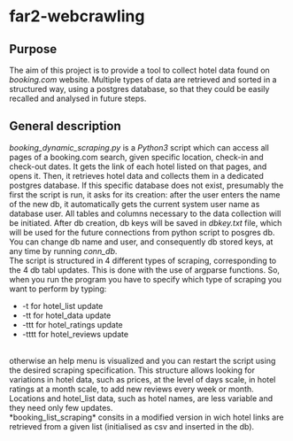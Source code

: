 # far2-webcrawling

## Purpose
The aim of this project is to provide a tool to collect hotel data found on *booking.com* website. Multiple types of data are retrieved and sorted in a structured way, using a postgres database, so that they could be easily recalled and analysed in future steps. 
## General description
*booking_dynamic_scraping.py* is a *Python3* script which can access all pages of a booking.com search, given specific location, check-in and check-out dates. It gets the link of each hotel listed on that pages, and opens it. Then, it retrieves hotel data and collects them in a dedicated postgres database. If this specific database does not exist, presumably the first the script is run, it asks for its creation: after the user enters the name of the new db, it automatically gets the current system user name as database user. All tables and columns necessary to the data collection will be initiated. After db creation, db keys will be saved in *dbkey.txt* file, which will be used for the future connections from python script to posgres db. You can change db name and user, and consequently db stored keys, at any time by running *conn_db*.<br/>
The script is structured in 4 different types of scraping, corresponding to the 4 db tabl updates. This is done with the use of argparse functions. So, when you run the program you have to specify which type of scraping you want to perform by typing:
* -t for hotel_list update
* -tt  for hotel_data update
* -ttt for hotel_ratings update
* -tttt for hotel_reviews update
<br/>
otherwise an help menu is visualized and you can restart the script using the desired scraping specification. This structure allows looking for variations in hotel data, such as prices, at the level of days scale, in hotel ratings at a month scale, to add new reviews every week or month. Locations and hotel_list data, such as hotel names, are less variable and they need only few updates.<br/>
*booking_list_scraping* consits in a modified version in wich hotel links are retrieved from a given list (initialised as csv and inserted in the db). 


